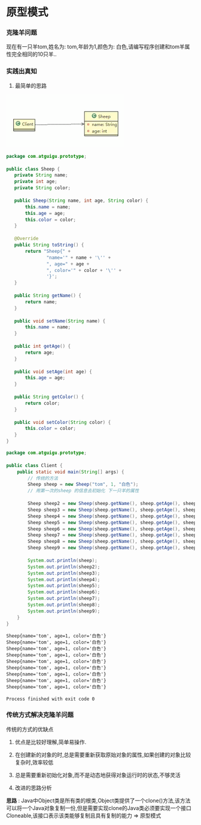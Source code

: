 
 
 
 # 原型模式
 
 ### 克隆羊问题
 
 现在有一只羊tom,姓名为: tom,年龄为1,颜色为: 白色,请编写程序创建和tom羊属性完全相同的10只羊..
 
 
 ### 实践出真知
 1.  最简单的思路
 
 
 ![](./img/QQ截图20210204124057.png)
 
 ```java
package com.atguigu.prototype;

public class Sheep {
    private String name;
    private int age;
    private String color;

    public Sheep(String name, int age, String color) {
        this.name = name;
        this.age = age;
        this.color = color;
    }

    @Override
    public String toString() {
        return "Sheep{" +
                "name='" + name + '\'' +
                ", age=" + age +
                ", color='" + color + '\'' +
                '}';
    }

    public String getName() {
        return name;
    }

    public void setName(String name) {
        this.name = name;
    }

    public int getAge() {
        return age;
    }

    public void setAge(int age) {
        this.age = age;
    }

    public String getColor() {
        return color;
    }

    public void setColor(String color) {
        this.color = color;
    }
}

```

```java
package com.atguigu.prototype;

public class Client {
    public static void main(String[] args) {
        // 传统的方法
        Sheep sheep = new Sheep("tom", 1, "白色");
        // 用第一次的sheep 的信息去初始化 下一只羊的属性

        Sheep sheep2 = new Sheep(sheep.getName(), sheep.getAge(), sheep.getColor());
        Sheep sheep3 = new Sheep(sheep.getName(), sheep.getAge(), sheep.getColor());
        Sheep sheep4 = new Sheep(sheep.getName(), sheep.getAge(), sheep.getColor());
        Sheep sheep5 = new Sheep(sheep.getName(), sheep.getAge(), sheep.getColor());
        Sheep sheep6 = new Sheep(sheep.getName(), sheep.getAge(), sheep.getColor());
        Sheep sheep7 = new Sheep(sheep.getName(), sheep.getAge(), sheep.getColor());
        Sheep sheep8 = new Sheep(sheep.getName(), sheep.getAge(), sheep.getColor());
        Sheep sheep9 = new Sheep(sheep.getName(), sheep.getAge(), sheep.getColor());

        System.out.println(sheep);
        System.out.println(sheep2);
        System.out.println(sheep3);
        System.out.println(sheep4);
        System.out.println(sheep5);
        System.out.println(sheep6);
        System.out.println(sheep7);
        System.out.println(sheep8);
        System.out.println(sheep9);
    }
}

```

```shell script
Sheep{name='tom', age=1, color='白色'}
Sheep{name='tom', age=1, color='白色'}
Sheep{name='tom', age=1, color='白色'}
Sheep{name='tom', age=1, color='白色'}
Sheep{name='tom', age=1, color='白色'}
Sheep{name='tom', age=1, color='白色'}
Sheep{name='tom', age=1, color='白色'}
Sheep{name='tom', age=1, color='白色'}
Sheep{name='tom', age=1, color='白色'}

Process finished with exit code 0

```

### 传统方式解决克隆羊问题

传统的方式的优缺点

1. 优点是比较好理解,简单易操作.

2. 在创建新的对象的时,总是需要重新获取原始对象的属性,如果创建的对象比较复杂时,效率较低

3. 总是需要重新初始化对象,而不是动态地获得对象运行时的状态,不够灵活

4. 改进的思路分析

__思路__ : Java中Object类是所有类的根类,Object类提供了一个clone()方法,该方法可以将一个Java对象复制一份,但是需要实现clone的Java类必须要实现一个接口Cloneable,该接口表示该类能够复制且具有复制的能力 => 原型模式


